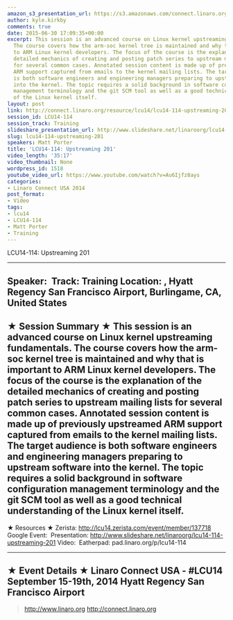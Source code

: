 ```yaml
---
amazon_s3_presentation_url: https://s3.amazonaws.com/connect.linaro.org/hkg15/Videos/09-15-Monday/LCU14-114.pdf
author: kyle.kirkby
comments: true
date: 2015-06-30 17:09:35+00:00
excerpt: This session is an advanced course on Linux kernel upstreaming fundamentals.
  The course covers how the arm-soc kernel tree is maintained and why that is important
  to ARM Linux kernel developers. The focus of the course is the explanation of the
  detailed mechanics of creating and posting patch series to upstream mailing lists
  for several common cases. Annotated session content is made up of previously upstreamed
  ARM support captured from emails to the kernel mailing lists. The target audience
  is both software engineers and engineering managers preparing to upstream software
  into the kernel. The topic requires a solid background in software configuration
  management terminology and the git SCM tool as well as a good technical understanding
  of the Linux kernel itself.
layout: post
link: http://connect.linaro.org/resource/lcu14/lcu14-114-upstreaming-201/
session_id: LCU14-114
session_track: Training
slideshare_presentation_url: http://www.slideshare.net/linaroorg/lcu14-114-upstreaming-201
slug: lcu14-114-upstreaming-201
speakers: Matt Porter
title: 'LCU14-114: Upstreaming 201'
video_length: '35:17'
video_thumbnail: None
wordpress_id: 1518
youtube_video_url: https://www.youtube.com/watch?v=Au6Ijfz8ays
categories:
- Linaro Connect USA 2014
post_format:
- Video
tags:
- lcu14
- LCU14-114
- Matt Porter
- Training
---
```


LCU14-114: Upstreaming 201

---------------------------------------------------

Speaker: 
Track: Training
Location: , Hyatt Regency San Francisco Airport, Burlingame, CA, United States
---------------------------------------------------

★ Session Summary ★
This session is an advanced course on Linux kernel upstreaming fundamentals. The course covers how the arm-soc kernel tree is maintained and why that is important to ARM Linux kernel developers. The focus of the course is the explanation of the detailed mechanics of creating and posting patch series to upstream mailing lists for several common cases. Annotated session content is made up of previously upstreamed ARM support captured from emails to the kernel mailing lists. The target audience is both software engineers and engineering managers preparing to upstream software into the kernel. The topic requires a solid background in software configuration management terminology and the git SCM tool as well as a good technical understanding of the Linux kernel itself.
---------------------------------------------------

★ Resources ★
Zerista: http://lcu14.zerista.com/event/member/137718
Google Event: 
Presentation: http://www.slideshare.net/linaroorg/lcu14-114-upstreaming-201
Video: 
Eatherpad: pad.linaro.org/p/lcu14-114

---------------------------------------------------

★ Event Details ★
Linaro Connect USA -  #LCU14 
September 15-19th, 2014
Hyatt Regency San Francisco Airport
---------------------------------------------------

> http://www.linaro.org
> http://connect.linaro.org
